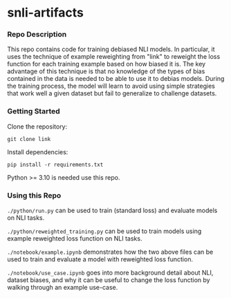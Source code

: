 # snli-artifacts

### Repo Description
This repo contains code for training debiased NLI models. In particular, it uses the technique of example reweighting from "link" to reweight the loss function for each training example based on how biased it is. The key advantage of this technique is that no knowledge of the types of bias contained in the data is needed to be able to use it to debias models. During the training process, the model will learn to avoid using simple strategies that work well a given dataset but fail to generalize to challenge datasets. 

### Getting Started
Clone the repository:

`git clone link`

Install dependencies:

`pip install -r requirements.txt`

Python >= 3.10 is needed use this repo.

### Using this Repo


`./python/run.py` can be used to train (standard loss) and evaluate models on NLI tasks.

`./python/reweighted_training.py` can be used to train models using example reweighted loss function on NLI tasks.

`./notebook/example.ipynb` demonstrates how the two above files can be used to train and evaluate a model with reweighted loss function. 

`./notebook/use_case.ipynb` goes into more background detail about NLI, dataset biases, and why it can be useful to change the loss function by walking through an example use-case. 